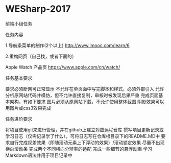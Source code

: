 # WESharp-2017
前端小组任务

任务内容

1.导航条菜单的制作(2个以上) http://www.imooc.com/learn/6

2.重构网页（自己找，或者下面的）

Apple Watch 产品页 https://www.apple.com/cn/watch/

任务基本要求

要求必须断网可正常显示
不允许在单页面中写完脚本和样式，必须外部引入
允许分析原网站代码并模仿，但不允许直接复制，审核时被发现后果严重
完成页面基本架构，有如下要求
图片必须从原网站下载，不允许使用整体截图
阴影效果可以用图片或css3效果完成

任务进阶要求

将项目使用git来进行管理，并在github上建立对应远程仓库
撰写项目更新记录或学习日志（仅需记录学了什么），可将日志写在仓库根目录下的README.MD中
要求自行完成视差效果（即随滚动元素上下浮动的效果）/滚动锁定效果
尽量不出现横向滚动条
完成两个不同横向分辨率的适配
完成一些细节的悬浮动画
学习Markdown语法并用于项目记录中

